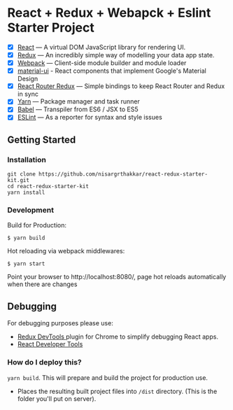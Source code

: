 
# React + Redux + Webapck + Eslint Starter Project


- [x] [React](https://facebook.github.io/react/) — A virtual DOM JavaScript library for rendering UI.
- [x] [Redux](http://redux.js.org/) — An incredibly simple way of modelling your data app state.
- [x] [Webpack](https://webpack.js.org/) — Client-side module builder and module loader
- [x] [material-ui](http://www.material-ui.com/) - React components that implement Google's Material Design
- [x] [React Router Redux](https://github.com/reactjs/react-router-redux) — Simple bindings to keep React Router and Redux in sync
- [x] [Yarn](https://yarnpkg.com/) — Package manager and task runner
- [x] [Babel](http://babeljs.io/) — Transpiler from ES6 / JSX to ES5
- [x] [ESLint](http://eslint.org/) — As a reporter for syntax and style issues

## Getting Started

### Installation

```
git clone https://github.com/nisargrthakkar/react-redux-starter-kit.git
cd react-redux-starter-kit
yarn install
```

### Development

Build for Production:

```$ yarn build```


Hot reloading via webpack middlewares:

```$ yarn start```

Point your browser to http://localhost:8080/, page hot reloads automatically when there are changes


## Debugging

For debugging purposes please use:
- [Redux DevTools
](https://chrome.google.com/webstore/detail/redux-devtools/lmhkpmbekcpmknklioeibfkpmmfibljd) plugin for Chrome to simplify debugging React apps.
- [React Developer Tools](https://chrome.google.com/webstore/detail/react-developer-tools/fmkadmapgofadopljbjfkapdkoienihi)



### How do I deploy this?

`yarn build`. This will prepare and build the project for production use.

- Places the resulting built project files into `/dist` directory. (This is the folder you'll put on server).

